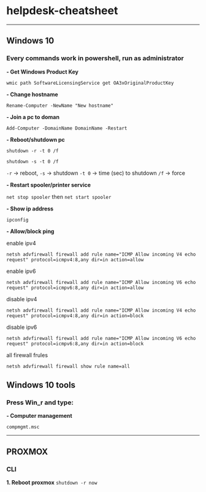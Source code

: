 # helpdesk-cheatsheet
---
## Windows 10
### Every commands work in powershell, run as administrator

**- Get Windows Product Key**

`wmic path SoftwareLicensingService get OA3xOriginalProductKey`

**- Change hostname**

`Rename-Computer -NewName "New hostname"`

**- Join a pc to doman**

`Add-Computer -DomainName DomainName -Restart`

**- Reboot/shutdown pc**

`shutdown -r -t 0 /f` 

`shutdown -s -t 0 /f`

`-r` -> reboot, `-s` -> shutdown
`-t 0` -> time (sec) to shutdown 
`/f` -> force

**- Restart spooler/printer service**

`net stop spooler`
then
`net start spooler`

**- Show ip address**

`ipconfig`

**- Allow/block ping**

enable ipv4

`netsh advfirewall firewall add rule name="ICMP Allow incoming V4 echo request" protocol=icmpv4:8,any dir=in action=allow`

enable ipv6

`netsh advfirewall firewall add rule name="ICMP Allow incoming V6 echo request" protocol=icmpv6:8,any dir=in action=allow`

disable ipv4

`netsh advfirewall firewall add rule name="ICMP Allow incoming V4 echo request" protocol=icmpv4:8,any dir=in action=block`

disable ipv6

`netsh advfirewall firewall add rule name="ICMP Allow incoming V6 echo request" protocol=icmpv6:8,any dir=in action=block`

all firewall frules

`netsh advfirewall firewall show rule name=all`


## Windows 10 tools
### Press Win_r and type:

**- Computer management**

`compmgmt.msc`

---

## PROXMOX
### CLI

**1. Reboot proxmox**
`shutdown -r now`
